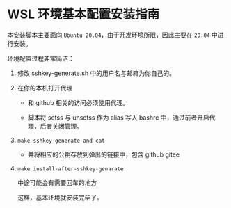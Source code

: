 # WSL 环境基本配置安装指南

本安装脚本主要面向 `Ubuntu 20.04`，由于开发环境所限，因此主要在 `20.04` 中进行安装。

环境配置过程非常简洁：

1. 修改 sshkey-generate.sh 中的用户名与邮箱为你自己的。

2. 在你的本机打开代理
   
   - 和 github 相关的访问必须使用代理。
   
   - 脚本将 setss 与 unsetss 作为 alias 写入 bashrc 中，通过前者开启代理，后者关闭管理。

3. `make sshkey-generate-and-cat` 

   - 并将相应的公钥存放到弹出的链接中，包含 github gitee

4. `make install-after-sshkey-genarate`

   中途可能会有需要回车的地方

   这样，基本环境就安装完毕了。

